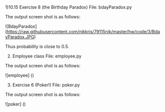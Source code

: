 1)10.15 Exercise 8 (the Birthday Paradox)
File: bdayParadox.py

The output screen shot is as follows:

![BdayParadox] (https://raw.githubusercontent.com/nikkris/79115nik/master/hw/code/3/BdayParadox.JPG)

Thus probability is close to 0.5.

2) Employee class
File: employee.py

The output screen shot is as follows:

![employee] ()

3) Exercise 6 (Poker!)
File: poker.py

The output screen shot is as follows:

![poker] ()